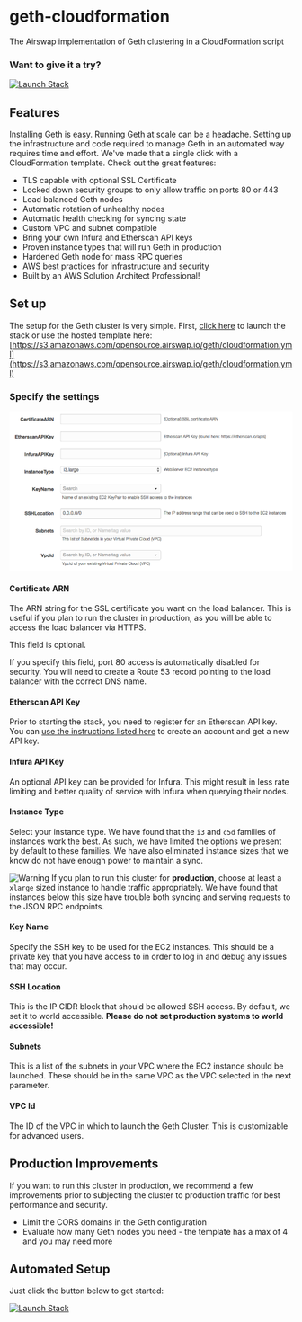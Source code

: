# geth-cloudformation
The Airswap implementation of Geth clustering in a CloudFormation script

### Want to give it a try?
[![Launch Stack](https://s3.amazonaws.com/cloudformation-examples/cloudformation-launch-stack.png)](https://console.aws.amazon.com/cloudformation/home?region=us-east-1#/stacks/new?stackName=GethCluster&templateURL=https://s3.amazonaws.com/opensource.airswap.io/geth/cloudformation.yml)

## Features

Installing Geth is easy. Running Geth at scale can be a headache. Setting up the infrastructure and code required to manage Geth in an automated way requires time and effort. We've made that a single click with a CloudFormation template. Check out the great features:

* TLS capable with optional SSL Certificate
* Locked down security groups to only allow traffic on ports 80 or 443
* Load balanced Geth nodes
* Automatic rotation of unhealthy nodes
* Automatic health checking for syncing state
* Custom VPC and subnet compatible
* Bring your own Infura and Etherscan API keys
* Proven instance types that will run Geth in production
* Hardened Geth node for mass RPC queries
* AWS best practices for infrastructure and security
* Built by an AWS Solution Architect Professional!

## Set up
The setup for the Geth cluster is very simple. First, [click here](https://console.aws.amazon.com/cloudformation/home?region=us-east-1#/stacks/new?stackName=GethCluster&templateURL=https://s3.amazonaws.com/opensource.airswap.io/geth/cloudformation.yml) to launch the stack or use the hosted template here: [https://s3.amazonaws.com/opensource.airswap.io/geth/cloudformation.yml](https://s3.amazonaws.com/opensource.airswap.io/geth/cloudformation.yml)

### Specify the settings
![Parameters](./params.png)

#### Certificate ARN
The ARN string for the SSL certificate you want on the load balancer. This is useful if you plan to run the cluster in production, as you will be able to access the load balancer via HTTPS.

This field is optional.

If you specify this field, port 80 access is automatically disabled for security. You will need to create a Route 53 record pointing to the load balancer with the correct DNS name.

#### Etherscan API Key
Prior to starting the stack, you need to register for an Etherscan API key. You can [use the instructions listed here](https://etherscan.io/apis) to create an account and get a new API key.

#### Infura API Key
An optional API key can be provided for Infura. This might result in less rate limiting and better quality of service with Infura when querying their nodes.

#### Instance Type
Select your instance type. We have found that the `i3` and `c5d` families of instances work the best. As such, we have limited the options we present by default to these families. We have also eliminated instance sizes that we know do not have enough power to maintain a sync.

![Warning](https://upload.wikimedia.org/wikipedia/commons/thumb/2/24/Warning_icon.svg/32px-Warning_icon.svg.png) If you plan to run this cluster for **production**, choose at least a `xlarge` sized instance to handle traffic appropriately. We have found that instances below this size have trouble both syncing and serving requests to the JSON RPC endpoints.

#### Key Name
Specify the SSH key to be used for the EC2 instances. This should be a private key that you have access to in order to log in and debug any issues that may occur.

#### SSH Location
This is the IP CIDR block that should be allowed SSH access. By default, we set it to world accessible. **Please do not set production systems to world accessible!**

#### Subnets
This is a list of the subnets in your VPC where the EC2 instance should be launched. These should be in the same VPC as the VPC selected in the next parameter.

#### VPC Id
The ID of the VPC in which to launch the Geth Cluster. This is customizable for advanced users.

## Production Improvements
If you want to run this cluster in production, we recommend a few improvements prior to subjecting the cluster to production traffic for best performance and security.

* Limit the CORS domains in the Geth configuration
* Evaluate how many Geth nodes you need - the template has a max of 4 and you may need more

## Automated Setup
Just click the button below to get started:

[![Launch Stack](https://s3.amazonaws.com/cloudformation-examples/cloudformation-launch-stack.png)](https://console.aws.amazon.com/cloudformation/home?region=us-east-1#/stacks/new?stackName=GethCluster&templateURL=https://s3.amazonaws.com/opensource.airswap.io/geth/cloudformation.yml)
